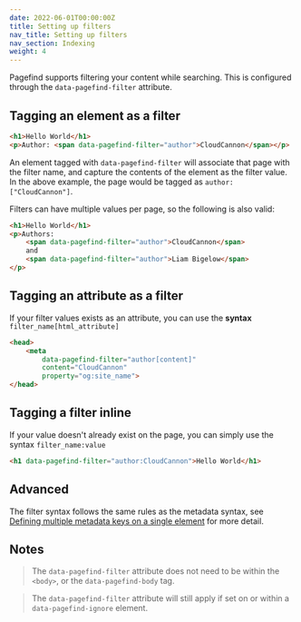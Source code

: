 ```yaml
---
date: 2022-06-01T00:00:00Z
title: Setting up filters
nav_title: Setting up filters
nav_section: Indexing
weight: 4
---
```

Pagefind supports filtering your content while searching. This is configured through the `data-pagefind-filter` attribute.

## Tagging an element as a filter

```html
<h1>Hello World</h1>
<p>Author: <span data-pagefind-filter="author">CloudCannon</span></p>
```

An element tagged with `data-pagefind-filter` will associate that page with the filter name, and capture the contents of the element as the filter value. In the above example, the page would be tagged as `author: ["CloudCannon"]`.

Filters can have multiple values per page, so the following is also valid:

```html
<h1>Hello World</h1>
<p>Authors:
    <span data-pagefind-filter="author">CloudCannon</span>
    and
    <span data-pagefind-filter="author">Liam Bigelow</span>
</p>
```

## Tagging an attribute as a filter

If your filter values exists as an attribute, you can use the **syntax** `filter_name[html_attribute]`

```html
<head>
    <meta
        data-pagefind-filter="author[content]"
        content="CloudCannon"
        property="og:site_name">
</head>
```

## Tagging a filter inline

If your value doesn't already exist on the page, you can simply use the syntax `filter_name:value`

```html
<h1 data-pagefind-filter="author:CloudCannon">Hello World</h1>
```

## Advanced

The filter syntax follows the same rules as the metadata syntax, see [Defining multiple metadata keys on a single element](/docs/metadata/#defining-multiple-metadata-keys-on-a-single-element) for more detail.

## Notes

> The `data-pagefind-filter` attribute does not need to be within the `<body>`, or the `data-pagefind-body` tag.

> The `data-pagefind-filter` attribute will still apply if set on or within a `data-pagefind-ignore` element.